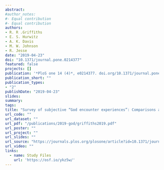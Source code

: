 ```yaml
---
abstract: 
#author_notes:
#- Equal contribution
#- Equal contribution
authors:
- R. R .Griffiths
- E. S. Hurwitz
- A. K. Davis
- M. W. Johnson
- R. Jesse
date: "2019-04-23"
doi: "10.1371/journal.pone.0214377"
featured: false
projects: []
publication: '*PloS one 14 (4)*, e0214377. doi.org/10.1371/journal.pone.0214377'
publication_short: ""
publication_types:
- "2"
publishDate: "2019-04-23"
slides: 
summary: 
tags:
title: "Survey of subjective “God encounter experiences”: Comparisons among naturally occurring experiences and those occasioned by the classic psychedelics psilocybin, LSD, ayahuasca, or DMT"
url_code: ""
url_dataset: ""
url_pdf: "/publications/2019-god/griffiths2019.pdf"
url_poster: ""
url_project: ""
url_slides: ""
url_source: "https://journals.plos.org/plosone/article?id=10.1371/journal.pone.0214377"
url_video: ""
links:
  - name: Study Files
    url: 'https://osf.io/ykz5w/'
---
```


